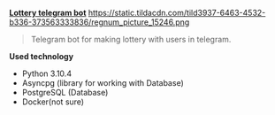 **[Lottery telegram bot](https://github.com/h0riz4n/lottery_bot)**
https://static.tildacdn.com/tild3937-6463-4532-b336-373563333836/regnum_picture_15246.png

> Telegram bot for making lottery with users in telegram.

**Used technology**
- Python 3.10.4
- Asyncpg (library for working with Database)
- PostgreSQL (Database)
- Docker(not sure)
